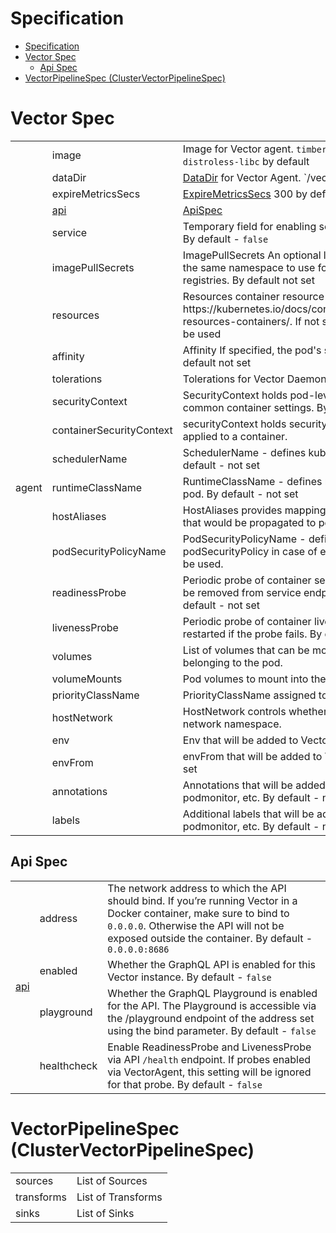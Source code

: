 # Specification

- [Specification](#specification)
- [Vector Spec](#vector-spec)
  - [Api Spec](#api-spec)
- [VectorPipelineSpec (ClusterVectorPipelineSpec)](#vectorpipelinespec-clustervectorpipelinespec)



# Vector Spec
<table>
    <tr>
      <td rowspan="25">agent</td>
      <td>image</td>
      <td>Image for Vector agent. <code>timberio/vector:0.24.0-distroless-libc</code> by default</td>
    </tr>
    <tr>
        <td>dataDir</td>
        <td><a href="https://vector.dev/docs/reference/configuration/global-options/#data_dir">DataDir</a> for Vector Agent. `/vector-data-dir` by default</td>
    </tr>
    <tr>
        <td>expireMetricsSecs</td>
        <td><a href="https://vector.dev/docs/reference/configuration/global-options/#expire_metrics_secs">ExpireMetricsSecs</a> 300 by default</td>
    </tr>
    <tr>
        <td><a href="https://vector.dev/docs/reference/api/">api</a></td>
        <td><a href="https://github.com/kaasops/vector-operator/blob/main/docs/specification.md#api-spec">ApiSpec</a></td>
    </tr>
    <tr>
        <td>service</td>
        <td>Temporary field for enabling service for Vector DaemonSet. By default - <code>false</code></td>
    </tr>
    <tr>
        <td>imagePullSecrets</td>
        <td>ImagePullSecrets An optional list of references to secrets in the same namespace to use for pulling images from registries. By default not set</td>
    </tr>
    <tr>
        <td>resources</td>
        <td>Resources container resource request and limits, https://kubernetes.io/docs/concepts/configuration/manage-resources-containers/. If not specified - default setting will be used</td>
    </tr>
    <tr>
        <td>affinity</td>
        <td>Affinity If specified, the pod's scheduling constraints. By default not set</td>
    </tr>
    <tr>
        <td>tolerations</td>
        <td>Tolerations for Vector DaemonSet. By default - <code>nil</code></td>
    </tr>
    <tr>
        <td>securityContext</td>
        <td>SecurityContext holds pod-level security attributes and common container settings. By default - not set</td>
    </tr>
    <tr>
        <td>containerSecurityContext</td>
        <td>securityContext holds security configuration that will be applied to a container.</td>
    </tr>
    <tr>
        <td>schedulerName</td>
        <td>SchedulerName - defines kubernetes scheduler name. By default - not set</td>
    </tr>
    <tr>
        <td>runtimeClassName</td>
        <td>RuntimeClassName - defines runtime class for kubernetes pod. By default - not set</td>
    </tr>
    <tr>
        <td>hostAliases</td>
        <td>HostAliases provides mapping between ip and hostnames, that would be propagated to pod.</td>
    </tr>
    <tr>
        <td>podSecurityPolicyName</td>
        <td>PodSecurityPolicyName - defines name for podSecurityPolicy in case of empty value, prefixedName will be used.</td>
    </tr>
    <tr>
        <td>readinessProbe</td>
        <td>Periodic probe of container service readiness. Container will be removed from service endpoints if the probe fails. By default - not set</td>
    </tr>
    <tr>
        <td>livenessProbe</td>
        <td>Periodic probe of container liveness. Container will be restarted if the probe fails. By default - not set</td>
    </tr>
    <tr>
        <td>volumes</td>
        <td>List of volumes that can be mounted by containers belonging to the pod.</td>
    </tr>
    <tr>
        <td>volumeMounts</td>
        <td>Pod volumes to mount into the container's filesystem.</td>
    </tr>
    <tr>
        <td>priorityClassName</td>
        <td>PriorityClassName assigned to the Pods.</td>
    </tr>
    <tr>
        <td>hostNetwork</td>
        <td>HostNetwork controls whether the pod may use the node network namespace.</td>
    </tr>
    <tr>
        <td>env</td>
        <td>Env that will be added to Vector pod. By default - not set</td>
    </tr>
    <tr>
        <td>envFrom</td>
        <td>envFrom that will be added to Vector pod. By default - not set</td>
    </tr>
    <tr>
        <td>annotations</td>
        <td>Annotations that will be added to Vector pod, service, podmonitor, etc. By default - not set</td>
    </tr>
    <tr>
        <td>labels</td>
        <td>Additional labels that will be added to Vector pod, service, podmonitor, etc. By default - not set</td>
    </tr>
</table>

## Api Spec
<table>
<tr>
      <td rowspan="5"><a href="https://vector.dev/docs/reference/api/">api</a></td>
    </tr>
    <tr>
        <td>address</td>
        <td>The network address to which the API should bind. If you’re running Vector in a Docker container, make sure to bind to <code>0.0.0.0</code>. Otherwise the API will not be exposed outside the container. By default - <code>0.0.0.0:8686</code></td>
    </tr>
    <tr>
        <td>enabled</td>
        <td>Whether the GraphQL API is enabled for this Vector instance. By default - <code>false</code></td>
    </tr>
    <tr>
        <td>playground</td>
        <td>Whether the GraphQL Playground is enabled for the API. The Playground is accessible via the /playground endpoint of the address set using the bind parameter. By default - <code>false</code></td>
    </tr>
    <tr>
        <td>healthcheck</td>
        <td>Enable ReadinessProbe and LivenessProbe via API <code>/health</code> endpoint. If probes enabled via VectorAgent, this setting will be ignored for that probe. By default - <code>false</code></td>
    </tr>
</table>


# VectorPipelineSpec (ClusterVectorPipelineSpec)
<table>
    <tr>
      <td>sources</td>
      <td>List of Sources</td>
    </tr>
    <tr>
      <td>transforms</td>
      <td>List of Transforms</td>
    </tr>
    <tr>
      <td>sinks</td>
      <td>List of Sinks</td>
    </tr>
</table>
